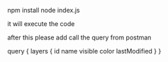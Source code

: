 npm install
node index.js

it will execute the code

after this please add call the query from postman

query {
  layers {
    id
    name
    visible
    color
    lastModified
  }
}